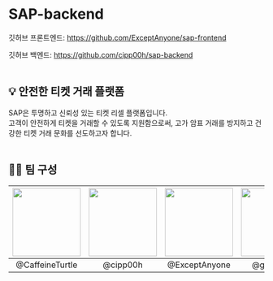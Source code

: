 # SAP-backend

깃허브 프론트엔드: https://github.com/ExceptAnyone/sap-frontend

깃허브 백엔드: https://github.com/cipp00h/sap-backend
<br/>
<br/>

## :bulb: 안전한 티켓 거래 플랫폼

SAP은 투명하고 신뢰성 있는 티켓 리셀 플랫폼입니다.  
고객이 안전하게 티켓을 거래할 수 있도록 지원함으로써, 고가 암표 거래를 방지하고 건강한 티켓 거래 문화를 선도하고자 합니다.
<br/>
<br/>

## :technologist: 팀 구성

| [<img src="https://avatars.githubusercontent.com/u/129707365?v=4" width="134px"/>](https://github.com/CaffeineTurtle) | [<img src="https://avatars.githubusercontent.com/u/33807391?v=4" width="134px"/>](https://github.com/cipp00h) | [<img src="https://avatars.githubusercontent.com/u/126966681?v=4" width="134px"/>](https://github.com/ExceptAnyone) | [<img src="https://avatars.githubusercontent.com/u/130285905?v=4" width="134px"/>](https://github.com/gggggdsa) | [<img src="https://avatars.githubusercontent.com/u/134491629?v=4" width="134px"/>](https://github.com/SSUK-H) |
|:---:|:---:|:---:|:---:|:---:|
| @CaffeineTurtle | @cipp00h | @ExceptAnyone | @gggggdsa | @SSUK-H |

<br/>
<br/>